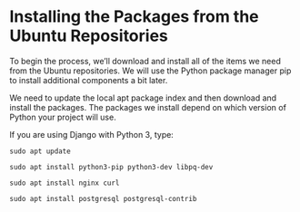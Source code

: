 # Installing the Packages from the Ubuntu Repositories

To begin the process, we’ll download and install all of the items we need from the Ubuntu repositories. We will use the Python package manager pip to install additional components a bit later.

We need to update the local apt package index and then download and install the packages. The packages we install depend on which version of Python your project will use.

If you are using Django with Python 3, type:

```
sudo apt update
```
```
sudo apt install python3-pip python3-dev libpq-dev
```
```
sudo apt install nginx curl
```
```
sudo apt install postgresql postgresql-contrib
```
